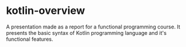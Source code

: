 # kotlin-overview
A presentation made as a report for a functional programming course. It presents the basic syntax of Kotlin programming language and it's functional features.
